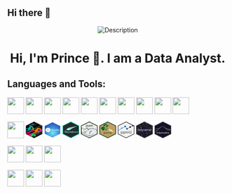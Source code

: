 ## Hi there 👋
<p align="center">
<img src="(https://camo.githubusercontent.com/5352b6b2b973a416adb9f788796e6e861e6ff286d2d83780df8ef7d90d4ca349/68747470733a2f2f6d656469612e67697068792e636f6d2f6d656469612f53576f536b4e36447854737a71494b4571762f67697068792e676966)" alt="Description" width="400"> </p>

# <p align="center">Hi, I'm Prince 👋. I am a Data Analyst.</p>

## Languages and Tools:

<img src="https://cdn.jsdelivr.net/gh/devicons/devicon@latest/icons/python/python-original-wordmark.svg" width="38" height="38" /> <img src="https://cdn.jsdelivr.net/gh/devicons/devicon@latest/icons/pandas/pandas-original-wordmark.svg" width="38" height="38" /> <img src="https://cdn.jsdelivr.net/gh/devicons/devicon@latest/icons/numpy/numpy-original-wordmark.svg" width="38" height="38" /> <img src="https://cdn.jsdelivr.net/gh/devicons/devicon@latest/icons/scikitlearn/scikitlearn-original.svg" width="38" height="38" /> <img src="https://cdn.jsdelivr.net/gh/devicons/devicon@latest/icons/matplotlib/matplotlib-plain-wordmark.svg" width="38" height="38"/> <img src="https://cdn.jsdelivr.net/gh/devicons/devicon@latest/icons/plotly/plotly-original-wordmark.svg" width="38" height="38"/>
<img src="https://cdn.jsdelivr.net/gh/devicons/devicon@latest/icons/streamlit/streamlit-original-wordmark.svg" width="38" height="38" /> <img src="https://cdn.jsdelivr.net/gh/devicons/devicon@latest/icons/tensorflow/tensorflow-original.svg" width="38" height="38" /> <img src="https://cdn.jsdelivr.net/gh/devicons/devicon@latest/icons/pytorch/pytorch-original-wordmark.svg" width="38" height="38" /> <img src="https://cdn.jsdelivr.net/gh/devicons/devicon@latest/icons/opencv/opencv-original-wordmark.svg" width="38" height="38" />

<img src="https://cdn.jsdelivr.net/gh/devicons/devicon@latest/icons/rstudio/rstudio-original.svg" width="38" height="38" /> <img src="https://github.com/rstudio/hex-stickers/blob/main/thumbs/dbplyr.png" width="38" height="38" /> <img src="https://github.com/rstudio/hex-stickers/blob/main/PNG/RStudio.png" width="38" height="38" /> <img src="https://github.com/rstudio/hex-stickers/blob/main/PNG/rmarkdown.png" width="38" height="38" /> <img src="https://github.com/rstudio/hex-stickers/blob/main/PNG/purrr.png" width="38" height="38" /> <img src="https://github.com/rstudio/hex-stickers/blob/main/PNG/parsnip.png" width="38" height="38" /> <img src="https://github.com/rstudio/hex-stickers/blob/main/PNG/ggplot2.png" width="38" height="38" /> <img src="https://github.com/rstudio/hex-stickers/blob/main/PNG/tidyverse.png" width="38" height="38" /> <img src="https://github.com/rstudio/hex-stickers/blob/main/PNG/tidymodels.png" width="38" height="38" /> 

<img src="https://cdn.jsdelivr.net/gh/devicons/devicon@latest/icons/googlecloud/googlecloud-original.svg" width="38" height="38" /> <i class="devicon-kubernetes-plain colored" width="38" height="38" ></i> <img src="https://cdn.jsdelivr.net/gh/devicons/devicon@latest/icons/amazonwebservices/amazonwebservices-original-wordmark.svg" width="38" height="38" /> <img src="https://cdn.jsdelivr.net/gh/devicons/devicon@latest/icons/azure/azure-plain-wordmark.svg" width="38" height="38"/>

<img src="https://cdn.jsdelivr.net/gh/devicons/devicon@latest/icons/mysql/mysql-original-wordmark.svg" width="38" height="38"  /> <img src="https://cdn.jsdelivr.net/gh/devicons/devicon@latest/icons/postgresql/postgresql-original-wordmark.svg" width="38" height="38" /> <img src="https://cdn.jsdelivr.net/gh/devicons/devicon@latest/icons/sqlite/sqlite-original-wordmark.svg" width="38" height="38" />

<!--
**princed145/princed145** is a ✨ _special_ ✨ repository because its `README.md` (this file) appears on your GitHub profile.

Here are some ideas to get you started:

- 🔭 I’m currently working on ...
- 🌱 I’m currently learning ...
- 👯 I’m looking to collaborate on ...
- 🤔 I’m looking for help with ...
- 💬 Ask me about ...
- 📫 How to reach me: ...
- 😄 Pronouns: ...
- ⚡ Fun fact: ...
-->
